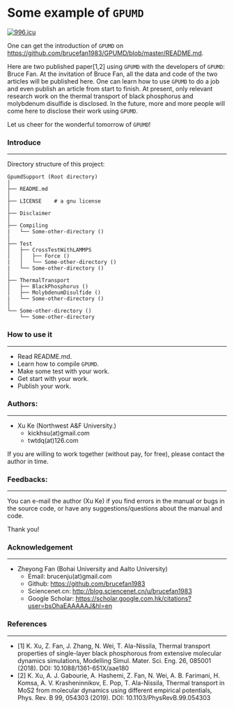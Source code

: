 # Some example of `GPUMD`
<a href="https://996.icu"><img src="https://img.shields.io/badge/link-996.icu-red.svg" alt="996.icu" /></a>

One can get the introduction of `GPUMD` on https://github.com/brucefan1983/GPUMD/blob/master/README.md.

Here are two published paper[1,2] using `GPUMD` with the developers of `GPUMD`: Bruce Fan. At the invitation of Bruce Fan, all the data and code of the two articles will be published here. One can learn how to use `GPUMD` to do a job and even publish an article from start to finish. At present, only relevant research work on the thermal transport of black phosphorus and molybdenum disulfide is disclosed. In the future, more and more people will come here to disclose their work using `GPUMD`.

Let us cheer for the wonderful tomorrow of `GPUMD`!

### Introduce
------------------

Directory structure of this project:

```
GpumdSupport (Root directory)
│
├── README.md
│
├── LICENSE    # a gnu license
│
├── Disclaimer
│
├── Compiling
|   └── Some-other-directory ()
│
├── Test
│   ├── CrossTestWithLAMMPS
│   │   ├── Force ()
|   │   └── Some-other-directory ()
|   └── Some-other-directory ()
│
├── ThermalTransport
│   ├── BlackPhosphorus ()
│   ├── MolybdenumDisulfide ()
|   └── Some-other-directory ()
│
└── Some-other-directory ()
    └── Some-other-directory
```

### How to use it
---------------------

* Read README.md.
* Learn how to compile `GPUMD`.
* Make some test with your work.
* Get start with your work.
* Publish your work.

### Authors:
------------------

* Xu Ke (Northwest A&F University.)
  * kickhsu(at)gmail.com
  * twtdq(at)126.com

If you are willing to work together (without pay, for free), please contact the author in time.

### Feedbacks:
------------------

You can e-mail the author (Xu Ke) if you find errors in the manual or bugs in the source code, or have any suggestions/questions about the manual and code.

Thank you!

### Acknowledgement
------------------

* Zheyong Fan (Bohai University and Aalto University)
  * Email: brucenju(at)gmail.com
  * Github: https://github.com/brucefan1983
  * Sciencenet.cn: http://blog.sciencenet.cn/u/brucefan1983
  * Google Scholar: https://scholar.google.com.hk/citations?user=bsOhaEAAAAAJ&hl=en

### References
------------------
* [1] K. Xu, Z. Fan, J. Zhang, N. Wei, T. Ala-Nissila, Thermal transport properties of single-layer black phosphorous from extensive molecular dynamics simulations, Modelling Simul. Mater. Sci. Eng. 26, 085001 (2018). DOI: 10.1088/1361-651X/aae180
* [2] K. Xu, A. J. Gabourie, A. Hashemi, Z. Fan, N. Wei, A. B. Farimani, H. Komsa, A. V. Krasheninnikov, E. Pop, T. Ala-Nissila, Thermal transport in MoS2 from molecular dynamics using different empirical potentials, Phys. Rev. B 99, 054303 (2019). DOI: 10.1103/PhysRevB.99.054303
